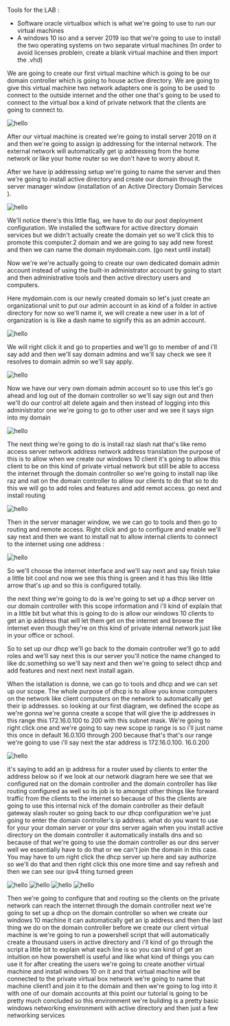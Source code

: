 Tools for the LAB :

- Software oracle virtualbox which is what we're going to use to run our virtual machines
- A windows 10 iso and a server 2019 iso that we're going to use to install the two operating systems on two separate virtual machines
(In order to avoid licenses problem, create a blank virtual machine and then import the .vhd)


We are going to create our first virtual machine which is going to be our domain controller which is going to house active directory. We are going to give this virtual machine two network adapters one is going to be used to connect to the outside internet and the other one that's going to be used to connect to the virtual box a kind of private network that the clients are going to connect to.

![hello](Images/Diag1.png)


After our virtual machine is created we're going to install server 2019 on it and then we're going to assign ip addressing for the internal network. The external network will automatically get ip addressing from the home network or like your home router so we don't have to worry about it. 

After we have ip addressing setup we're going to name the server and then we're going to install active directory and create our domain through the server manager window (installation of an Active Directory Domain Services ).



![hello](Images/Diag2.png)

We'll notice there's this little flag, we have to do our post deployment configuration. We installed the software for active directory domain services but we didn't actually create the domain yet so we'll click this to promote this computer.2 domain and we are going to say add new forest and then we can name the domain mydomain.com. (go next until install)

Now we're we're actually going to create our own dedicated domain admin account instead of using the built-in administrator account by going to start and then administrative tools and then active directory users and computers.

Here mydomain.com is our newly created domain so let's just create an organizational unit to put our admin account in as kind of a folder in active directory for now so we'll name it, we will create a new user in a lot of organization is is like a dash name to signify this as an admin account.

![hello](Images/Diag3.png)

We will right click it and go to properties and we'll go to member of and i'll say add and then we'll say domain admins and we'll say check we see it resolves to domain admin so we'll say apply.


![hello](Images/Diag4.png)


Now we have our very own domain admin account so to use this let's go ahead and log out of the domain controller so we'll say sign out and then we'll do our control alt delete again and then instead of logging into this administrator one we're going to go to other user and we see it says sign into my domain

![hello](Images/Diag5.png)

The next thing we're going to do is install raz slash nat that's like remo access server network address network address translation the purpose of this is to allow when we create our windows 10 client it's going to allow this client to be on this kind of private virtual network but still be able to access the internet through the domain controller so we're going to install nap like raz and nat on the domain controller to allow our clients to do that so to do this we will go to add roles and features and add remot access. go next and install routing

![hello](Images/Diag6.png)

Then in the server manager window, we we can go to tools and then go to routing and remote access. Right click and go to configure and enable we'll say next and then we want to install nat to allow internal clients to connect to the internet using one address :

![hello](Images/Diag7.png)

So we'll choose the internet interface and we'll say next and say finish take a little bit cool and now we see this thing is green and it has this like little arrow that's up and so this is configured totally.

the next thing we're going to do is we're going to set up a dhcp server on our domain controller with this scope information and i'll kind of explain that in a little bit but what this is going to do is allow our windows 10 clients to get an ip address that will let them get on the internet and browse the internet even though they're on this kind of private internal network just like in your office or school.

So to set up our dhcp we'll go back to the domain controller we'll go to add roles and we'll say next this is our server you'll notice the name changed to like dc.something so we'll say next and then we're going to select dhcp and add features and next next next install again.

When the istallation is donne, we can go to tools and dhcp and we can set up our scope. The whole purpose of dhcp is to allow you know computers on the network like client computers on the network to automatically get their ip addresses. so looking at our first diagram, we defined the scope as we're gonna we're gonna create a scope that will give the ip addresses in this range this 172.16.0.100 to 200 with this subnet mask.  We're going to right click one and we're going to say new scope ip range is so i'll just name this once in default 16.0.100 through 200 because that's that's our range we're going to use i'll say next the star address is 172.16.0.100. 16.0.200 

![hello](Images/Diag8.png)


 it's saying to add an ip address for a router used by clients to enter the address below so if we look at our network diagram here we see that we configured nat on the domain controller and the domain controller has like routing configured as well so its job is to amongst other things like forward traffic from the clients to the internet so because of this the clients are going to use this internal nick of the domain controller as their default gateway slash router so going back to our dhcp configuration we're just going to enter the domain controller's ip address. what do you want to use for your your domain server or your dns server again when you install active directory on the domain controller it automatically installs dns and so because of that we're going to use the domain controller as our dns server well we essentially have to do that or we can't join the domain in this case. You may have to um right click the dhcp server up here and say authorize so we'll do that and then right click this one more time and say refresh and then we can see our ipv4 thing turned green

![hello](Images/Diag9.png)
![hello](Images/Diag10.png)
![hello](Images/Diag11.png)
![hello](Images/Diag12.png)

Then we're going to configure that and routing so the clients on the private network can reach the internet through the domain controller next we're going to set up a dhcp on the domain controller so when we create our windows 10 machine it can automatically get an ip address and then the last thing we do on the domain controller before we create our client virtual machine is we're going to run a powershell script that will automatically create a thousand users in active directory and i'll kind of go through the script a little bit to explain what each line is so you can kind of get an intuition on how powershell is useful and like what kind of things you can use it for after creating the users we're going to create another virtual machine and install windows 10 on it and that virtual machine will be connected to the private virtual box network we're going to name that machine client1 and join it to the domain and then we're going to log into it with one of our domain accounts at this point our tutorial is going to be pretty much concluded so this environment we're building is a pretty basic windows networking environment with active directory and then just a few networking services
